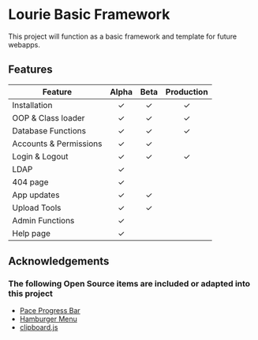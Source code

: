 # Lourie Basic Framework

This project will function as a basic framework and template for future webapps.

## Features

| **Feature** | **Alpha** | **Beta** | **Production** |
| ------ | :------: | :------: | :------: |
| Installation | ✓ | ✓ | ✓ |
| OOP & Class loader | ✓ | ✓ | ✓ |
| Database Functions | ✓ | ✓ | ✓ |
| Accounts & Permissions | ✓ | ✓ | |
| Login & Logout | ✓ | ✓ | ✓ |
| LDAP | ✓ | | |
| 404 page | ✓ | | |
| App updates | ✓ | ✓ | |
| Upload Tools | ✓ | ✓ | |
| Admin Functions | ✓ | | |
| Help page | ✓ | | |

## Acknowledgements

### The following Open Source items are included or adapted into this project

* [Pace Progress Bar](https://github.hubspot.com/pace/docs/welcome/)
* [Hamburger Menu](https://codepen.io/erikterwan/pen/EVzeRP)
* [clipboard.js](https://zenorocha.github.io/clipboard.js)
